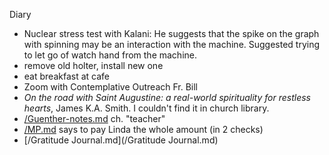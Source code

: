 Diary 
- Nuclear stress test with Kalani: He suggests that the spike on the graph with spinning may be an interaction with the machine. Suggested trying to let go of watch hand from the machine.
- remove old holter, install new one
- eat breakfast at cafe
- Zoom with Contemplative Outreach Fr. Bill
- *On the road with Saint Augustine: a real-world spirituality for restless hearts*, James K.A. Smith. I couldn't find it in church library.
-  [/Guenther-notes.md](/Guenther-notes.md) ch. "teacher"
-  [/MP.md](/MP.md) says to pay Linda the whole amount (in 2 checks)
- [/Gratitude Journal.md](/Gratitude Journal.md)

